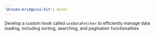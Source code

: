 ```yaml
---
'@rosen-bridge/ui-kit': minor
---
```


Develop a custom hook called `useDataFetcher` to efficiently manage data loading, including sorting, searching, and pagination functionalities
